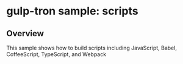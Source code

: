 # gulp-tron sample: scripts

## Overview
This sample shows how to build scripts including JavaScript, Babel, CoffeeScript, TypeScript, and Webpack
